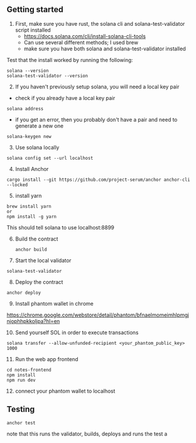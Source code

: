 ## Getting started

1. First, make sure you have rust, the solana cli and solana-test-validator script installed
   - https://docs.solana.com/cli/install-solana-cli-tools
   - Can use several different methods; I used brew
   - make sure you have both solana and solana-test-validator installed

Test that the install worked by running the following:

```
solana --version
solana-test-validator --version
```

2. If you haven't previously setup solana, you will need a local key pair

- check if you already have a local key pair

```
solana address
```

- if you get an error, then you probably don't have a pair and need to generate a new one

```
solana-keygen new
```

3. Use solana locally

```
solana config set --url localhost
```

4. Install Anchor

```
cargo install --git https://github.com/project-serum/anchor anchor-cli --locked
```

5. install yarn

```
brew install yarn
or
npm install -g yarn
```

This should tell solana to use localhost:8899

6. Build the contract

   ```
   anchor build
   ```

7. Start the local validator

```
solana-test-validator
```

8. Deploy the contract

```
anchor deploy
```

9. Install phantom wallet in chrome

https://chrome.google.com/webstore/detail/phantom/bfnaelmomeimhlpmgjnjophhpkkoljpa?hl=en

10. Send yourself SOL in order to execute transactions

```
solana transfer --allow-unfunded-recipient <your_phantom_public_key> 1000
```

11. Run the web app frontend

```
cd notes-frontend
npm install
npm run dev
```

12. connect your phantom wallet to localhost

## Testing

```
anchor test
```

note that this runs the validator, builds, deploys and runs the test a
